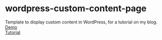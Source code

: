 # wordpress-custom-content-page
Template to display custom content in WordPress, for a tutorial on my blog.  
[Demo](https://aladinstudio.com/projects/)  
[Tutorial](https://aladinstudio.com/2020/06/11/how-to-create-and-display-custom-content-in-wordpress/)

